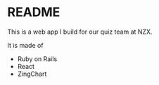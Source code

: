 # README
This is a web app I build for our quiz team at NZX.

It is made of 
- Ruby on Rails 
- React 
- ZingChart
